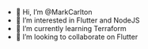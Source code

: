 - 👋 Hi, I’m @MarkCarlton
- 👀 I’m interested in Flutter and NodeJS
- 🌱 I’m currently learning Terraform
- 💞️ I’m looking to collaborate on Flutter

<!---
MarkCarlton/MarkCarlton is a ✨ special ✨ repository because its `README.md` (this file) appears on your GitHub profile.
You can click the Preview link to take a look at your changes.
--->
